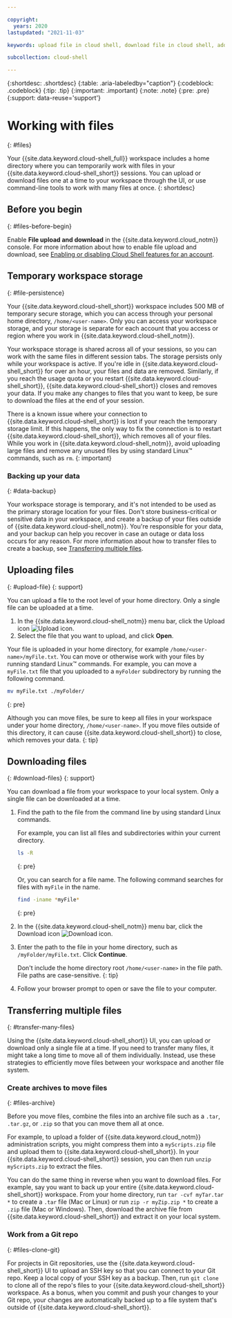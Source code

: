```yaml
---

copyright:
  years: 2020
lastupdated: "2021-11-03"

keywords: upload file in cloud shell, download file in cloud shell, add file, add project to cloud shell, file storage, persistence, import file, export file

subcollection: cloud-shell

---
```


{:shortdesc: .shortdesc}
{:table: .aria-labeledby="caption"}
{:codeblock: .codeblock}
{:tip: .tip}
{:important: .important}
{:note: .note}
{:pre: .pre}
{:support: data-reuse='support'}

# Working with files
{: #files}

Your {{site.data.keyword.cloud-shell_full}} workspace includes a home directory where you can temporarily work with files in your {{site.data.keyword.cloud-shell_short}} sessions. You can upload or download files one at a time to your workspace through the UI, or use command-line tools to work with many files at once.
{: shortdesc}

## Before you begin
{: #files-before-begin}

Enable **File upload and download** in the {{site.data.keyword.cloud_notm}} console. For more information about how to enable file upload and download, see [Enabling or disabling Cloud Shell features for an account](/docs/account?topic=account-shell-settings#shell-features-enable).

## Temporary workspace storage
{: #file-persistence}

Your {{site.data.keyword.cloud-shell_short}} workspace includes 500 MB of temporary secure storage, which you can access through your personal home directory, `/home/<user-name>`. Only you can access your workspace storage, and your storage is separate for each account that you access or region where you work in {{site.data.keyword.cloud-shell_notm}}.

Your workspace storage is shared across all of your sessions, so you can work with the same files in different session tabs. The storage persists only while your workspace is active. If you're idle in {{site.data.keyword.cloud-shell_short}} for over an hour, your files and data are removed. Similarly, if you reach the usage quota or you restart {{site.data.keyword.cloud-shell_short}}, {{site.data.keyword.cloud-shell_short}} closes and removes your data. If you make any changes to files that you want to keep, be sure to download the files at the end of your session.

There is a known issue where your connection to {{site.data.keyword.cloud-shell_short}} is lost if your reach the temporary storage limit. If this happens, the only way to fix the connection is to restart {{site.data.keyword.cloud-shell_short}}, which removes all of your files. While you work in {{site.data.keyword.cloud-shell_notm}}, avoid uploading large files and remove any unused files by using standard Linux&trade; commands, such as `rm`.
{: important}

### Backing up your data
{: #data-backup}

Your workspace storage is temporary, and it's not intended to be used as the primary storage location for your files. Don't store business-critical or sensitive data in your workspace, and create a backup of your files outside of {{site.data.keyword.cloud-shell_notm}}. You're responsible for your data, and your backup can help you recover in case an outage or data loss occurs for any reason. For more information about how to transfer files to create a backup, see [Transferring multiple files](#transfer-many-files).

## Uploading files
{: #upload-file}
{: support}

You can upload a file to the root level of your home directory. Only a single file can be uploaded at a time.

1. In the {{site.data.keyword.cloud-shell_notm}} menu bar, click the Upload icon ![Upload icon](../icons/upload.svg).
1. Select the file that you want to upload, and click **Open**.

Your file is uploaded in your home directory, for example `/home/<user-name>/myFile.txt`. You can move or otherwise work with your files by running standard Linux&trade; commands. For example, you can move a `myFile.txt` file that you uploaded to a `myFolder` subdirectory by running the following command.

```bash
mv myFile.txt ./myFolder/
```
{: pre}

Although you can move files, be sure to keep all files in your workspace under your home directory, `/home/<user-name>`. If you move files outside of this directory, it can cause {{site.data.keyword.cloud-shell_short}} to close, which removes your data.
{: tip}

## Downloading files
{: #download-files}
{: support}

You can download a file from your workspace to your local system. Only a single file can be downloaded at a time.

1. Find the path to the file from the command line by using standard Linux commands.

   For example, you can list all files and subdirectories within your current directory.

   ```bash
   ls -R
   ```
   {: pre}

   Or, you can search for a file name. The following command searches for files with `myFile` in the name.

   ```bash
   find -iname *myFile*
   ```
   {: pre}

1. In the {{site.data.keyword.cloud-shell_notm}} menu bar, click the Download icon ![Download icon](../icons/download.svg).
1. Enter the path to the file in your home directory, such as `/myFolder/myFile.txt`. Click **Continue**.

   Don't include the home directory root `/home/<user-name>` in the file path. File paths are case-sensitive.
   {: tip}

1. Follow your browser prompt to open or save the file to your computer.


## Transferring multiple files
{: #transfer-many-files}

Using the {{site.data.keyword.cloud-shell_short}} UI, you can upload or download only a single file at a time. If you need to transfer many files, it might take a long time to move all of them individually. Instead, use these strategies to efficiently move files between your workspace and another file system.

### Create archives to move files
{: #files-archive}

Before you move files, combine the files into an archive file such as a `.tar`, `.tar.gz`, or `.zip` so that you can move them all at once.

For example, to upload a folder of {{site.data.keyword.cloud_notm}} administration scripts, you might compress them into a `myScripts.zip` file and upload them to {{site.data.keyword.cloud-shell_short}}. In your {{site.data.keyword.cloud-shell_short}} session, you can then run `unzip myScripts.zip` to extract the files.

You can do the same thing in reverse when you want to download files. For example, say you want to back up your entire {{site.data.keyword.cloud-shell_short}} workspace. From your home directory, run `tar -cvf myTar.tar *` to create a `.tar` file (Mac or Linux) or run `zip -r myZip.zip *` to create a `.zip` file (Mac or Windows). Then, download the archive file from {{site.data.keyword.cloud-shell_short}} and extract it on your local system.

### Work from a Git repo
{: #files-clone-git}

For projects in Git repositories, use the {{site.data.keyword.cloud-shell_short}} UI to upload an SSH key so that you can connect to your Git repo. Keep a local copy of your SSH key as a backup. Then, run `git clone` to clone all of the repo's files to your {{site.data.keyword.cloud-shell_short}} workspace. As a bonus, when you commit and push your changes to your Git repo, your changes are automatically backed up to a file system that's outside of {{site.data.keyword.cloud-shell_short}}.
